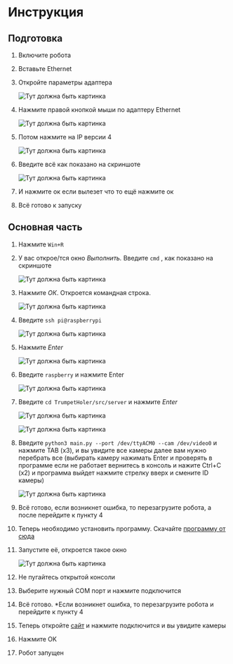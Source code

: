 # Инструкция

## Подготовка

1. Включите робота
2. Вставьте Ethernet
3. Откройте параметры адаптера

    ![Тут должна быть картинка](asset/Network1.png)

4. Нажмите правой кнопкой мыши по адаптеру Ethernet

    ![Тут должна быть картинка](asset/Network2.png)

5. Потом нажмите на IP версии 4

    ![Тут должна быть картинка](asset/Network3.png)

6. Введите всё как показано на скриншоте

    ![Тут должна быть картинка](asset/Network4.png)

7. И нажмите ок если вылезет что то ещё нажмите ок
8. Всё готово к запуску

## Основная часть

1. Нажмите `Win+R`
2. У вас открое/тся окно *Выполнить.* Введите `cmd` , как показано на скриншоте

    ![Тут должна быть картинка](asset/Win-R.png)

1. Нажмите *ОК*. Откроется командная строка.

    ![Тут должна быть картинка](asset/Cmd.png)

2. Введите `ssh pi@raspberrypi`

    ![Тут должна быть картинка](asset/Cmd-SSH.png)

3. Нажмите *Enter*

    ![Тут должна быть картинка](asset/Cmd-Password.png)

4. Введите `raspberry` и нажмите Enter

    ![Тут должна быть картинка](asset/Cmd-Connected.png)

5. Введите `cd TrumpetHoler/src/server` и нажмите *Enter*

    ![Тут должна быть картинка](asset/Cmd-CD1.png)

    ![Тут должна быть картинка](asset/Cmd-CD2.png)

6. Введите `python3 main.py --port /dev/ttyACM0 --cam /dev/video0` и нажмите TAB (x3), и вы увидите все камеры далее вам нужно перебрать все (выбирать камеру нажимать Enter и проверять в программе если не работает вернитесь в консоль и нажите Ctrl+C (x2) и программа выйдет нажмите стрелку вверх и смените ID камеры)

    ![Тут должна быть картинка](asset/Cmd-Command1.png)

7. Всё готово, если возникнет ошибка, то перезагрузите робота, а после перейдите к пункту 4
8. Теперь необходимо установить программу. Скачайте [программу от сюда](https://drive.google.com/file/d/1t-_TPyB-bFky28sUrci8jVrmXV0865e-/view)
9. Запустите её, откроется такое окно 

    ![Тут должна быть картинка](asset/Software.png)

10. Не пугайтесь открытой консоли
11. Выберите нужный COM порт и нажмите подключится
12. Всё готово. *Если возникнет ошибка, то перезагрузите робота и перейдите к пункту 4
13. Теперь откройте [сайт](https://robogradeindustriesteam.github.io/TrumpetHoler/) и нажмите подключится и вы увидите камеры
14. Нажмите OK
15. Робот запущен
